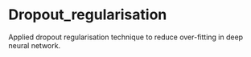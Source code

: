 # Dropout_regularisation
Applied dropout regularisation technique to reduce over-fitting in deep neural network.
